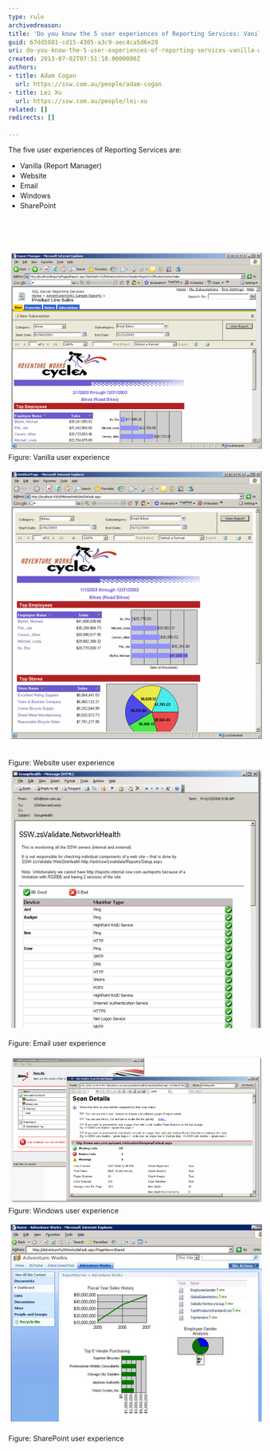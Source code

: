 ```yaml
---
type: rule
archivedreason: 
title: 'Do you know the 5 user experiences of Reporting Services: Vanilla, Website, Email, Windows and SharePoint'
guid: 67dd5881-cd15-4305-a3c9-aec4ca5d6e28
uri: do-you-know-the-5-user-experiences-of-reporting-services-vanilla-website-email-windows-and-sharepoint
created: 2013-07-02T07:51:10.0000000Z
authors:
- title: Adam Cogan
  url: https://ssw.com.au/people/adam-cogan
- title: Lei Xu
  url: https://ssw.com.au/people/lei-xu
related: []
redirects: []

---
```



​The five user experiences of Reporting Services are:<div><ul><li><span style="line-height:20px;">Vanilla</span><span style="line-height:20px;"> (Report Manager)</span></li><li><span style="line-height:20px;">Website</span></li><li><span style="line-height:20px;">Email</span></li><li><span style="line-height:20px;">Windows</span></li><li><span style="line-height:20px;">SharePoint​</span></li></ul></div>
<br><excerpt class='endintro'></excerpt><br>
<p>​<img class="ssw-rteStyle-ImageArea" alt="ReportingServicesVanillaExample.jpg" src="ReportingServicesVanillaExample.jpg" style="margin:5px;width:650px;" /><span class="ssw-rteStyle-FigureNormal">Figure: Vanilla user experience</span></p><p><img class="ssw-rteStyle-ImageArea" alt="ReportingServicesWebsiteUExample.jpg" src="ReportingServicesWebsiteUExample.jpg" style="margin:5px;" /> </p><p><span class="ssw-rteStyle-FigureNormal">​​Figure: Website user experience</span><img class="ssw-rteStyle-ImageArea" alt="ReportingServicesEmailUExample.jpg" src="ReportingServicesEmailUExample.jpg" style="margin:5px;width:563px;" /></p><p><span class="ssw-rteStyle-FigureNormal">Figure: Email user experience</span></p><p><img class="ssw-rteStyle-ImageArea" src="ReportingServicesWindowsUExample.jpg" alt="" style="margin:5px;width:650px;" /><br><span class="ssw-rteStyle-FigureNormal">Figure: Windows user experience</span></p><p><img class="ssw-rteStyle-ImageArea" alt="ReportingServicesSharePointReportingUI.jpg" src="ReportingServicesSharePointReportingUI.jpg" style="margin:5px;" /> <br><span class="ssw-rteStyle-FigureNormal">Figure: SharePoint user experience</span></p>


